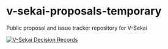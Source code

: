 # v-sekai-proposals-temporary
Public proposal and issue tracker repository for V-Sekai

[![V-Sekai Decision Records](http://URL-of-your-knowledge-base/badge.svg)](https://V-Sekai.github.io/v-sekai-proposals-temporary/log4brains/)
